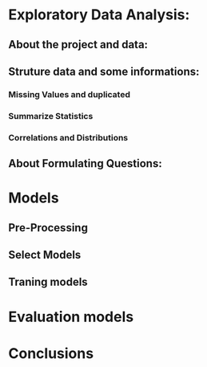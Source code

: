 # Exploratory Data Analysis:

## About the project and data: 

## Struture data and some informations: 

### Missing Values and duplicated

### Summarize Statistics

### Correlations and Distributions

## About Formulating Questions: 

# Models

## Pre-Processing

## Select Models

## Traning models 

# Evaluation models

# Conclusions